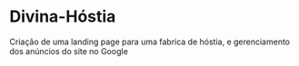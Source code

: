 # Divina-Hóstia
Criação de uma landing page para uma fabrica de hóstia,  e gerenciamento dos anúncios do site no Google 
